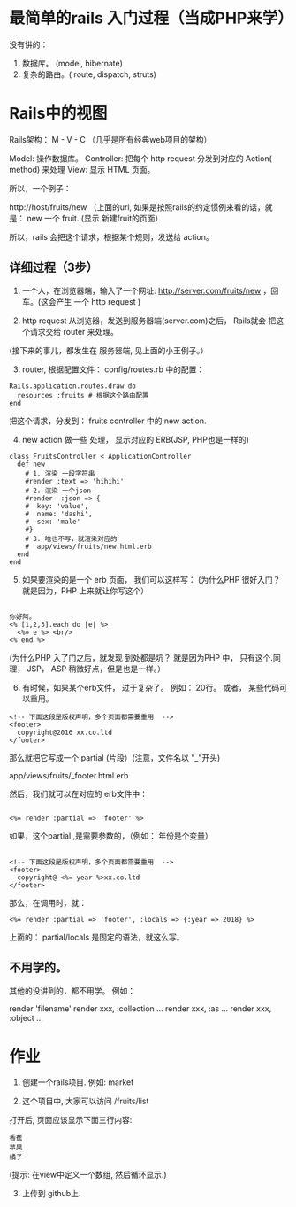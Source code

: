 # 最简单的rails 入门过程（当成PHP来学）

没有讲的：

1. 数据库。 (model,  hibernate)
2. 复杂的路由。( route, dispatch,  struts)


# Rails中的视图

Rails架构：  M - V - C
（几乎是所有经典web项目的架构）

Model: 操作数据库。
Controller: 把每个 http request 分发到对应的 Action( method)
来处理
View: 显示 HTML 页面。

所以，一个例子：

http://host/fruits/new
（上面的url, 如果是按照rails的约定惯例来看的话，就是：
new 一个 fruit.  (显示 新建fruit的页面）

所以，rails 会把这个请求，根据某个规则，发送给 action。

## 详细过程（3步）

1. 一个人，在浏览器端，输入了一个网址:
http://server.com/fruits/new ，回车。(这会产生
一个 http request )

2. http request 从浏览器，发送到服务器端(server.com)之后，
Rails就会 把这个请求交给 router 来处理。

(接下来的事儿，都发生在 服务器端, 见上面的小王例子。）

3. router, 根据配置文件： config/routes.rb 中的配置：

```
Rails.application.routes.draw do
  resources :fruits # 根据这个路由配置
end
```

把这个请求，分发到：  fruits controller 中的  new action.

4. new action 做一些 处理， 显示对应的 ERB(JSP, PHP也是一样的)

```
class FruitsController < ApplicationController
  def new
    # 1. 渲染 一段字符串
    #render :text => 'hihihi'
    # 2. 渲染 一个json
    #render  :json => {
    #  key: 'value',
    #  name: 'dashi',
    #  sex: 'male'
    #}
    # 3. 啥也不写，就渲染对应的
    #  app/views/fruits/new.html.erb
  end
end
```
5. 如果要渲染的是一个  erb 页面， 我们可以这样写：
(为什么PHP 很好入门？ 就是因为，PHP 上来就让你写这个）

```

你好阿。
<% [1,2,3].each do |e| %>
  <%= e %> <br/>
<% end %>

```
(为什么PHP 入了门之后，就发现 到处都是坑？ 就是因为PHP
中， 只有这个.同理， JSP， ASP 稍微好点，但是也是一样。）

6. 有时候，如果某个erb文件， 过于复杂了。 例如： 20行。
或者， 某些代码可以重用。

```
<!-- 下面这段是版权声明，多个页面都需要重用  -->
<footer>
  copyright@2016 xx.co.ltd
</footer>
```

那么就把它写成一个 partial (片段）(注意，文件名以 "_"开头)

app/views/fruits/_footer.html.erb

然后，我们就可以在对应的 erb文件中：

```

<%= render :partial => 'footer' %>
```

如果，这个partial ,是需要参数的，（例如： 年份是个变量）

```

<!-- 下面这段是版权声明，多个页面都需要重用  -->
<footer>
  copyright@ <%= year %>xx.co.ltd
</footer>

```

那么，在调用时，就：

```
<%= render :partial => 'footer', :locals => {:year => 2018} %>
```
上面的： partial/locals 是固定的语法，就这么写。

## 不用学的。

其他的没讲到的，都不用学。 例如：

render 'filename'
render xxx,  :collection ...
render xxx,  :as ...
render xxx,  :object ...


# 作业

1. 创建一个rails项目. 例如:  market

2. 这个项目中, 大家可以访问  /fruits/list

打开后, 页面应该显示下面三行内容:

```
香蕉
苹果
橘子
```

(提示: 在view中定义一个数组, 然后循环显示.)

3. 上传到 github上.
